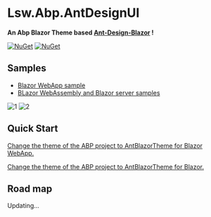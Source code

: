 # Lsw.Abp.AntDesignUI

**An Abp Blazor Theme based [Ant-Design-Blazor](https://github.com/ant-design-blazor/ant-design-blazor) !**

[![NuGet](https://img.shields.io/nuget/v/Lsw.Abp.AntDesignUI.svg)](https://www.nuget.org/packages/Lsw.Abp.AntDesignUI/)
[![NuGet](https://img.shields.io/nuget/dt/Lsw.Abp.AntDesignUI.svg)](https://www.nuget.org/packages/Lsw.Abp.AntDesignUI/)

## Samples

* [Blazor WebApp sample](/samples/BookStoreWebApp/)
* [BLazor WebAssembly and Blazor server samples](/samples/BookStore/)

![1](img/1.png)
![2](img/2.png)

## Quick Start

[Change the theme of the ABP project to AntBlazorTheme for Blazor WebApp.](./README.WebApp.md)

[Change the theme of the ABP project to AntBlazorTheme for Blazor.](./README.Blazor.md)

## Road map

Updating...
